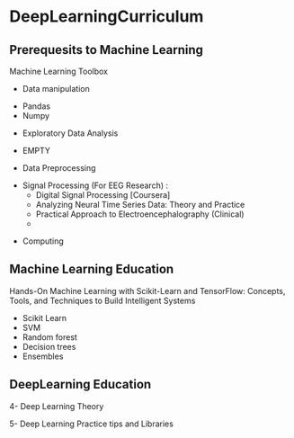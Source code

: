 # DeepLearningCurriculum

## Prerequesits to Machine Learning

Machine Learning Toolbox
- Data manipulation 
* Pandas
* Numpy

- Exploratory Data Analysis
* EMPTY

- Data Preprocessing
* Signal Processing (For EEG Research) : 
  * Digital Signal Processing [Coursera]
  * Analyzing Neural Time Series Data: Theory and Practice 
  * Practical Approach to Electroencephalography (Clinical)
  *
  
- Computing

## Machine Learning Education

Hands-On Machine Learning with Scikit-Learn and TensorFlow: Concepts, Tools, and Techniques to Build Intelligent Systems
* Scikit Learn
* SVM
* Random forest
* Decision trees
* Ensembles

##  DeepLearning Education

4- Deep Learning Theory

5- Deep Learning Practice tips and Libraries


